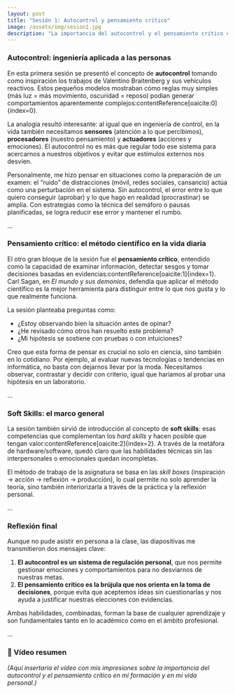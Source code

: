 ```yaml
---
layout: post
title: "Sesión 1: Autocontrol y pensamiento crítico"
image: /assets/img/sesion1.jpg
description: "La importancia del autocontrol y el pensamiento crítico como habilidades esenciales en la vida personal y profesional."
---
```


### Autocontrol: ingeniería aplicada a las personas  

En esta primera sesión se presentó el concepto de **autocontrol** tomando como inspiración los trabajos de Valentino Braitenberg y sus vehículos reactivos. Estos pequeños modelos mostraban cómo reglas muy simples (más luz = más movimiento, oscuridad = reposo) podían generar comportamientos aparentemente complejos:contentReference[oaicite:0]{index=0}.  

La analogía resultó interesante: al igual que en ingeniería de control, en la vida también necesitamos **sensores** (atención a lo que percibimos), **procesadores** (nuestro pensamiento) y **actuadores** (acciones y emociones). El autocontrol no es más que regular todo ese sistema para acercarnos a nuestros objetivos y evitar que estímulos externos nos desvíen.  

Personalmente, me hizo pensar en situaciones como la preparación de un examen: el “ruido” de distracciones (móvil, redes sociales, cansancio) actúa como una perturbación en el sistema. Sin autocontrol, el error entre lo que quiero conseguir (aprobar) y lo que hago en realidad (procrastinar) se amplía. Con estrategias como la técnica del semáforo o pausas planificadas, se logra reducir ese error y mantener el rumbo.  

<div class="separator">...</div>  

### Pensamiento crítico: el método científico en la vida diaria  

El otro gran bloque de la sesión fue el **pensamiento crítico**, entendido como la capacidad de examinar información, detectar sesgos y tomar decisiones basadas en evidencias:contentReference[oaicite:1]{index=1}. Carl Sagan, en *El mundo y sus demonios*, defendía que aplicar el método científico es la mejor herramienta para distinguir entre lo que nos gusta y lo que realmente funciona.  

La sesión planteaba preguntas como:  
- ¿Estoy observando bien la situación antes de opinar?  
- ¿He revisado cómo otros han resuelto este problema?  
- ¿Mi hipótesis se sostiene con pruebas o con intuiciones?  

Creo que esta forma de pensar es crucial no solo en ciencia, sino también en lo cotidiano. Por ejemplo, al evaluar nuevas tecnologías o tendencias en informática, no basta con dejarnos llevar por la moda. Necesitamos observar, contrastar y decidir con criterio, igual que haríamos al probar una hipótesis en un laboratorio.  

<div class="separator">...</div>  

### Soft Skills: el marco general  

La sesión también sirvió de introducción al concepto de **soft skills**: esas competencias que complementan los *hard skills* y hacen posible que tengan valor:contentReference[oaicite:2]{index=2}. A través de la metáfora de hardware/software, quedó claro que las habilidades técnicas sin las interpersonales o emocionales quedan incompletas.  

El método de trabajo de la asignatura se basa en las *skill boxes* (inspiración → acción → reflexión → producción), lo cual permite no solo aprender la teoría, sino también interiorizarla a través de la práctica y la reflexión personal.  

<div class="separator">...</div>  

### Reflexión final  

Aunque no pude asistir en persona a la clase, las diapositivas me transmitieron dos mensajes clave:  

1. **El autocontrol es un sistema de regulación personal**, que nos permite gestionar emociones y comportamientos para no desviarnos de nuestras metas.  
2. **El pensamiento crítico es la brújula que nos orienta en la toma de decisiones**, porque evita que aceptemos ideas sin cuestionarlas y nos ayuda a justificar nuestras elecciones con evidencias.  

Ambas habilidades, combinadas, forman la base de cualquier aprendizaje y son fundamentales tanto en lo académico como en el ámbito profesional.  

<div class="separator">...</div>  

### 🎥 Vídeo resumen  

*(Aquí insertaría el vídeo con mis impresiones sobre la importancia del autocontrol y el pensamiento crítico en mi formación y en mi vida personal.)*

